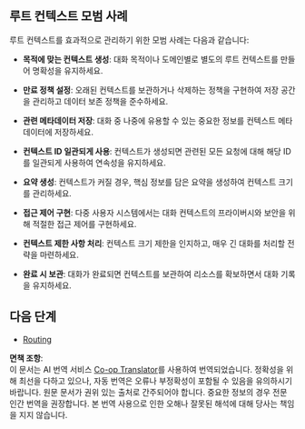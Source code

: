 <!--
CO_OP_TRANSLATOR_METADATA:
{
  "original_hash": "e1cbc99fa7185139ad6d539eca09a2b3",
  "translation_date": "2025-06-02T20:23:42+00:00",
  "source_file": "05-AdvancedTopics/mcp-root-contexts/README.md",
  "language_code": "ko"
}
-->
## 루트 컨텍스트 모범 사례

루트 컨텍스트를 효과적으로 관리하기 위한 모범 사례는 다음과 같습니다:

- **목적에 맞는 컨텍스트 생성**: 대화 목적이나 도메인별로 별도의 루트 컨텍스트를 만들어 명확성을 유지하세요.

- **만료 정책 설정**: 오래된 컨텍스트를 보관하거나 삭제하는 정책을 구현하여 저장 공간을 관리하고 데이터 보존 정책을 준수하세요.

- **관련 메타데이터 저장**: 대화 중 나중에 유용할 수 있는 중요한 정보를 컨텍스트 메타데이터에 저장하세요.

- **컨텍스트 ID 일관되게 사용**: 컨텍스트가 생성되면 관련된 모든 요청에 대해 해당 ID를 일관되게 사용하여 연속성을 유지하세요.

- **요약 생성**: 컨텍스트가 커질 경우, 핵심 정보를 담은 요약을 생성하여 컨텍스트 크기를 관리하세요.

- **접근 제어 구현**: 다중 사용자 시스템에서는 대화 컨텍스트의 프라이버시와 보안을 위해 적절한 접근 제어를 구현하세요.

- **컨텍스트 제한 사항 처리**: 컨텍스트 크기 제한을 인지하고, 매우 긴 대화를 처리할 전략을 마련하세요.

- **완료 시 보관**: 대화가 완료되면 컨텍스트를 보관하여 리소스를 확보하면서 대화 기록을 유지하세요.

## 다음 단계

- [Routing](../mcp-routing/README.md)

**면책 조항**:  
이 문서는 AI 번역 서비스 [Co-op Translator](https://github.com/Azure/co-op-translator)를 사용하여 번역되었습니다. 정확성을 위해 최선을 다하고 있으나, 자동 번역은 오류나 부정확성이 포함될 수 있음을 유의하시기 바랍니다. 원문 문서가 권위 있는 출처로 간주되어야 합니다. 중요한 정보의 경우 전문 인간 번역을 권장합니다. 본 번역 사용으로 인한 오해나 잘못된 해석에 대해 당사는 책임을 지지 않습니다.